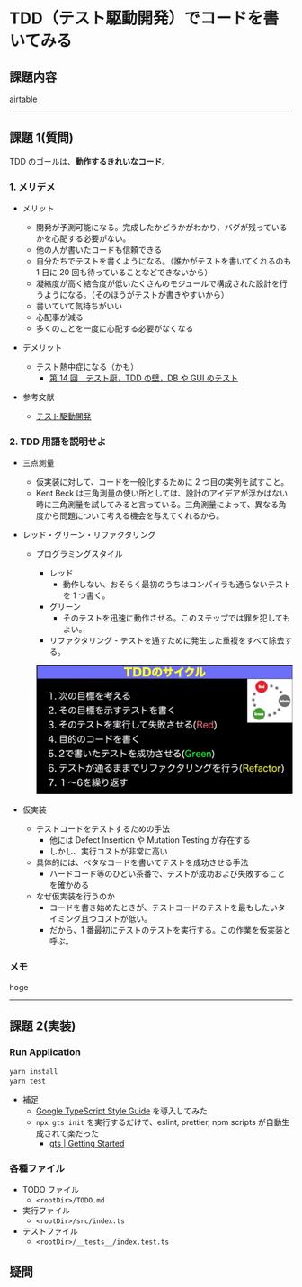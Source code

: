 # TDD（テスト駆動開発）でコードを書いてみる

## 課題内容

[airtable](https://airtable.com/tblTnXBXFOYJ0J7lZ/viwyi8muFtWUlhNKG/recjXEpChElr4AzCd?blocks=hide)

---

## 課題 1(質問)

TDD のゴールは、**動作するきれいなコード**。

### 1. メリデメ

- メリット
  - 開発が予測可能になる。完成したかどうかがわかり、バグが残っているかを心配する必要がない。
  - 他の人が書いたコードも信頼できる
  - 自分たちでテストを書くようになる。（誰かがテストを書いてくれるのも 1 日に 20 回も待っていることなどできないから）
  - 凝縮度が高く結合度が低いたくさんのモジュールで構成された設計を行うようになる。（そのほうがテストが書きやすいから）
  - 書いていて気持ちがいい
  - 心配事が減る
  - 多くのことを一度に心配する必要がなくなる
- デメリット

  - テスト熱中症になる（かも）
    - [第 14 回　テスト厨，TDD の壁，DB や GUI のテスト](https://gihyo.jp/dev/serial/01/tdd/0014)

- 参考文献
  - [テスト駆動開発](https://tatsu-zine.com/books/test-driven-development)

### 2. TDD 用語を説明せよ

- 三点測量
  - 仮実装に対して、コードを一般化するために 2 つ目の実例を試すこと。
  - Kent Beck は三角測量の使い所としては、設計のアイデアが浮かばない時に三角測量を試してみると言っている。三角測量によって、異なる角度から問題について考える機会を与えてくれるから。
- レッド・グリーン・リファクタリング

  - プログラミングスタイル

    - レッド
      - 動作しない、おそらく最初のうちはコンパイラも通らないテストを 1 つ書く。
    - グリーン
      - そのテストを迅速に動作させる。このステップでは罪を犯してもよい。
    - リファクタリング - テストを通すために発生した重複をすべて除去する。

    ![テストのサイクル](./images/tdd_cycle.png)

- 仮実装
  - テストコードをテストするための手法
    - 他には Defect Insertion や Mutation Testing が存在する
    - しかし、実行コストが非常に高い
  - 具体的には、ベタなコードを書いてテストを成功させる手法
    - ハードコード等のひどい茶番で、テストが成功および失敗することを確かめる
  - なぜ仮実装を行うのか
    - コードを書き始めたときが、テストコードのテストを最もしたいタイミング且つコストが低い。
    - だから、1 番最初にテストのテストを実行する。この作業を仮実装と呼ぶ。

### メモ

hoge

---

## 課題 2(実装)

### Run Application

```bash
yarn install
yarn test
```

- 補足
  - [Google TypeScript Style Guide](https://google.github.io/styleguide/tsguide.html) を導入してみた
  - `npx gts init` を実行するだけで、eslint, prettier, npm scripts が自動生成されて楽だった
    - [gts | Getting Started](https://github.com/google/gts)

### 各種ファイル

- TODO ファイル
  - `<rootDir>/TODO.md`
- 実行ファイル
  - `<rootDir>/src/index.ts`
- テストファイル
  - `<rootDir>/__tests__/index.test.ts`

## 疑問
